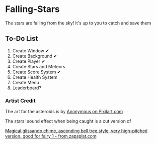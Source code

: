 # Falling-Stars
The stars are falling from the sky! It's up to you to catch and save them


## To-Do List
1. Create Window ✔
2. Create Background ✔
3. Create Player ✔
4. Create Stars and Meteors
5. Create Score System ✔
6. Create Health System
7. Create Menu
8. Leaderboard?


### Artist Credit

The art for the asteroids is by <a href= "https://www.pixilart.com/art/game-meteor-b59e616e93c5aac">Anonymous on Pixilart.com</a>

The stars' sound effect when being caught is a cut version of 

<a href = "https://www.zapsplat.com/music/magical-glissando-chime-ascending-bell-tree-style-very-high-pitched-version-good-for-fairy-1/">Magical glissando chime, ascending bell tree style, very high-pitched version, good for fairy 1 - from zapsplat.com</a>

